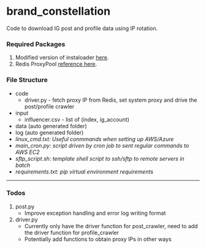# brand_constellation
Code to download IG post and profile data using IP rotation.

### Required Packages
1. Modified version of instaloader [here](https://github.com/kzCassie/instaloader.git@27340f87be2bb2efa9e04090952aa4d7755bea58#egg=instaloader "GitHub Repo").
2. Redis ProxyPool [reference here](https://github.com/Python3WebSpider/ProxyPool "ProxyPool").

### File Structure
* code
  * driver.py - fetch proxy IP from Redis, set system proxy and drive the post/profile crawler
* input
  * influencer.csv - list of (index, ig_account)
* data (auto generated folder)
* log (auto generated folder)
* _linux_cmd.txt: Useful conmmands when setting up AWS/Azure_
* _main_cron.py: script driven by cron job to sent regular commands to AWS EC2_
* _sftp_script.sh: template shell script to ssh/sftp to remote servers in batch_
* _requirements.txt: pip virtual environment requirements_

___
### Todos
1. post.py
   * Improve exception handling and error log writing format
2. driver.py
   * Currently only have the driver function for post_crawler, need to add the driver function for profile_crawler
   * Potentially add functions to obtain proxy IPs in other ways
  



